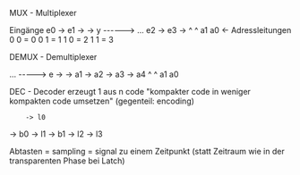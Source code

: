 MUX - Multiplexer

Eingänge
e0 ->
e1 ->     -> y ------> ...
e2 ->
e3 ->
      ^  ^
      a1 a0      <- Adressleitungen
       0  0 = 0
       0  1 = 1
       1  0 = 2
       1  1 = 3


DEMUX - Demultiplexer

... -----> e ->       -> a1
                      -> a2
                      -> a3
                      -> a4
                 ^  ^
                 a1 a0



DEC - Decoder
erzeugt 1 aus n code
"kompakter code in weniger kompakten code umsetzen" (gegenteil: encoding)

        -> l0
-> b0   -> l1
-> b1   -> l2
        -> l3




Abtasten = sampling = signal zu einem Zeitpunkt (statt Zeitraum wie in der transparenten Phase bei Latch)
